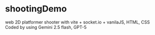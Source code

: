 # shootingDemo
web 2D platformer shooter with vite + socket.io + vanilaJS, HTML, CSS <br>
Coded by using Gemini 2.5 flash, GPT-5
